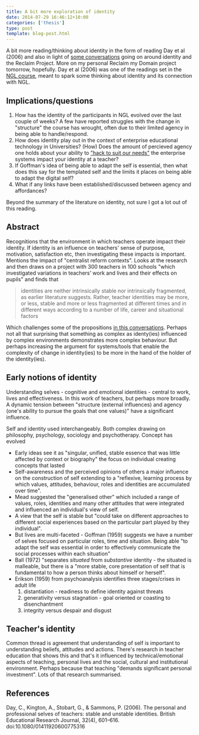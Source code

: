 ```yaml
---
title: A bit more exploration of identity
date: 2014-07-29 16:46:12+10:00
categories: ['thesis']
type: post
template: blog-post.html
---
```

A bit more reading/thinking about identity in the form of reading Day et al (2006) and also in light of [some conversations](http://timklapdor.wordpress.com/2014/07/27/reclaim-rethink/) going on around identity and the Reclaim Project. More on my personal Reclaim my Domain project tomorrow, hopefully. Day et al (2006) was one of the readings set in the [NGL course](https://netgl.wordpress.com/2014/07/15/week-1-me-and-networked-and-global-learning-ngl/#readings), meant to spark some thinking about identity and its connection with NGL.

## Implications/questions

1. How has the identity of the participants in NGL evolved over the last couple of weeks? A few have reported struggles with the change in "structure" the course has wrought, often due to their limited agency in being able to handle/respond.
2. How does identity play out in the context of enterprise educational technology in Universities? (How) Does the amount of percieved agency one holds about your ability to ["hack to suit our needs"](http://timklapdor.wordpress.com/2014/07/27/reclaim-rethink/#comment-531) the enterprise systems impact your identity at a teacher?
3. If Goffman's idea of being able to adapt the self is essential, then what does this say for the templated self and the limits it places on being able to adapt the digital self?
4. What if any links have been established/discussed between agency and affordances?

Beyond the summary of the literature on identity, not sure I got a lot out of this reading.

## Abstract

Recognitions that the environment in which teachers operate impact their identity. If identity is an influence on teachers' sense of purpose, motivation, satisfaction etc, then investigating these impacts is important. Mentions the impact of "centralist reform contexts". Looks at the research and then draws on a project with 300 teachers in 100 schools "which investigated variations in teachers’ work and lives and their effects on pupils" and finds that

> identities are neither intrinsically stable nor intrinsically fragmented, as earlier literature suggests. Rather, teacher identities may be more, or less, stable and more or less fragmented at different times and in different ways according to a number of life, career and situational factors

Which challenges some of the propositions [in this conversations](http://timklapdor.wordpress.com/2014/07/27/reclaim-rethink/). Perhaps not all that surprising that something as complex as identy(ies) influenced by complex environments demonstrates more complex behaviour. But perhaps increasing the argument for systems/tools that enable the complexity of change in identity(ies) to be more in the hand of the holder of the identity(ies).

## Early notions of identity

Understanding selves - cognitive and emotional identities - central to work, lives and effectiveness. In this work of teachers, but perhaps more broadly. A dynamic tension between "structure (external influences) and agency (one's ability to pursue the goals that one values)" have a significant influence.

Self and identity used interchangeably. Both complex drawing on philosophy, psychology, sociology and psychotherapy. Concept has evolved

- Early ideas see it as "singular, unified, stable essence that was little affected by context or biography" the focus on individual creating concepts that lasted
- Self-awareness and the perceived opinions of others a major influence on the construction of self extending to a "reflexive, learning process by which values, attitudes, behaviour, roles and identities are accumulated over time".
- Mead suggested the "generalised other" which included a range of values, roles, identities and many other attitudes that were integrated and influenced an individual's view of self.
- A view that the self is stable but "could take on different approaches to different social experiences based on the particular part played by they individual".
- But lives are multi-faceted - Goffman (1959) suggests we have a number of selves focused on particular roles, time and situation. Being able "to adapt the self was essential in order to effectively communicate the social processes within each situation"
- Ball (1972) "separates _situated_ from _substantive_ identity - the situated is malleable, but there is a "more stable, core presentation of self that is fundamental to how a person thinks about himself or herself".
- Erikson (1959) from psychoanalysis identifies three stages/crises in adult life
    1. distantiation - readiness to define identity against threats
    2. generativity versus stagnation - goal oriented or coasting to disenchantment
    3. integrity versus despair and disgust

## Teacher's identity

Common thread is agreement that understanding of self is important to understanding beliefs, attitudes and actions. There's research in teacher education that shows this and that's it influenced by technical/emotional aspects of teaching, personal lives and the social, cultural and institutional environment. Perhaps because that teaching "demands significant personal investment". Lots of that research summarised.

## References

Day, C., Kington, A., Stobart, G., & Sammons, P. (2006). The personal and professional selves of teachers: stable and unstable identities. British Educational Research Journal, 32(4), 601–616. doi:10.1080/01411920600775316
